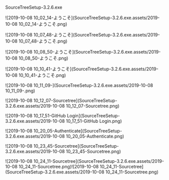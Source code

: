 SourceTreeSetup-3.2.6.exe

![2019-10-08 10_02_14-ようこそ](SourceTreeSetup-3.2.6.exe.assets/2019-10-08 10_02_14-ようこそ.png)

![2019-10-08 10_07_48-ようこそ](SourceTreeSetup-3.2.6.exe.assets/2019-10-08 10_07_48-ようこそ.png)

![2019-10-08 10_08_50-ようこそ](SourceTreeSetup-3.2.6.exe.assets/2019-10-08 10_08_50-ようこそ.png)

![2019-10-08 10_10_41-ようこそ](SourceTreeSetup-3.2.6.exe.assets/2019-10-08 10_10_41-ようこそ.png)

![2019-10-08 10_11_09-](SourceTreeSetup-3.2.6.exe.assets/2019-10-08 10_11_09-.png)

![2019-10-08 10_12_07-Sourcetree](SourceTreeSetup-3.2.6.exe.assets/2019-10-08 10_12_07-Sourcetree.png)

![2019-10-08 10_17_51-GitHub Login](SourceTreeSetup-3.2.6.exe.assets/2019-10-08 10_17_51-GitHub Login.png)



![2019-10-08 10_20_05-Authenticate](SourceTreeSetup-3.2.6.exe.assets/2019-10-08 10_20_05-Authenticate.png)

![2019-10-08 10_23_45-Sourcetree](SourceTreeSetup-3.2.6.exe.assets/2019-10-08 10_23_45-Sourcetree.png)

![2019-10-08 10_24_11-Sourcetree](SourceTreeSetup-3.2.6.exe.assets/2019-10-08 10_24_11-Sourcetree.png)![2019-10-08 10_24_11-Sourcetree](SourceTreeSetup-3.2.6.exe.assets/2019-10-08 10_24_11-Sourcetree.png)